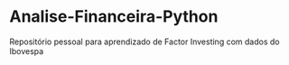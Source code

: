 # Analise-Financeira-Python
Repositório pessoal para aprendizado de Factor Investing com dados do Ibovespa
